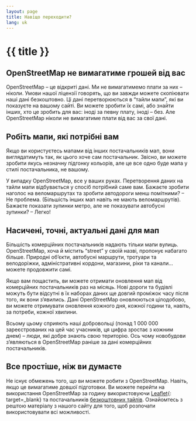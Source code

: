 ```yaml
---
layout: page
title: Навіщо переходити?
lang: uk
---
```


# {{ title }}

## OpenStreetMap не вимагатиме грошей від вас

OpenStreetMap&nbsp;– це відкриті дані. Ми не вимагатимемо плати за них&nbsp;– ніколи. Умови нашої ліцензії говорять, що ви завжди можете скопіювати наші дані безкоштовно.
Ці дані перетворюються в “тайли мапи”, які ви показуєте на вашому сайті. Ви можете зробити їх самі, або знайти інших, хто це зробить для вас: іноді за певну плату, іноді&nbsp;– без. Але OpenStreetMap ніколи не вимагатиме плати від вас за свої дані.

## Робіть мапи, які потрібні вам

Якщо ви користуєтесь мапами від інших постачальників мап, вони виглядатимуть так, як цього хоче сам постачальник. Звісно, ви можете зробити якусь незначну підгонку кольорів, але це все одно буде мапа у стилі постачальника, не вашому.

У випадку OpenStreetMap, все у ваших руках. Перетворення даних на тайли мапи відбувається у спосіб потрібний саме вам. Бажаєте зробити наголос на веломаршрутах та зробити автодороги менш помітними?&nbsp;– Не проблема. (Більшість інших мап навіть не мають веломаршрутів). Бажаєте показати зупинки метро, але не показувати автобусні зупинки?&nbsp;– Легко!

## Насичені, точні, актуальні дані для мап

Більшість комерційних постачальників надають тільки мапи вулиць. OpenStreetMap, хоча й містить “street” у своїй назві, пропонує набагато більше. Природні обʼєкти, автобусні маршрути, тротуари та велодоріжки, адміністративні кордони, магазини, ріки та канали... можете продовжити самі.

Якщо вам пощастить, ви можете отримати оновлення мап від комерційних постачальників раз на місяць. Нові дороги та будівлі можуть бути відсутні в їх наборах даних ще довгий проміжок часу після того, як вони зʼявились. Дані OpenStreetMap оновлюються цілодобово, ви можете отримувати оновлення кожного дня, кожної години та, навіть, за потреби, кожної хвилини.

Всьому цьому сприяють наші добровольці (понад 1 000 000 зареєстрованих на цей час учасників, ця цифра зростає з кожним днем)&nbsp;– люди, які добре знають свою територію. Ось чому новобудови зʼявляються в OpenStreetMap раніше за дані комерційних постачальників.

## Все простіше, ніж ви думаєте

Не існує обмежень того, що ви можете робити з OpenStreetMap. Навіть, якщо це вимагатиме довшої підготовки. Ви можете перейти на використання OpenStreetMap за годину використовуючи [Leaflet](http://leafletjs.com/){: target=_blank} та постачальників [безкоштовних тайлів](/providers.md). Ознайомтесь з рештою матеріалу з нашого сайту для того, щоб розпочати використовувати всі можливості.
